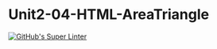 # Unit2-04-HTML-AreaTriangle
[![GitHub's Super Linter](https://github.com/ICS20-Programming-NoahS/Unit2-04-HTML-AreaTriangle/workflows/GitHub's%20Super%20Linter/badge.svg)](https://github.com/ICS20-Programming-NoahS/Unit2-04-HTML-AreaTriangle/actions)

